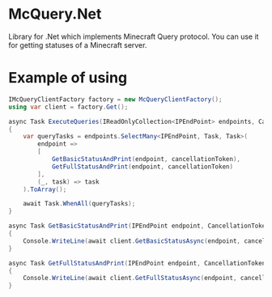 # McQuery.Net

Library for .Net which implements Minecraft Query protocol. You can use it for getting statuses of a Minecraft server.

# Example of using

```cs
IMcQueryClientFactory factory = new McQueryClientFactory();
using var client = factory.Get();

async Task ExecuteQueries(IReadOnlyCollection<IPEndPoint> endpoints, CancellationToken cancellationToken = default)
{
    var queryTasks = endpoints.SelectMany<IPEndPoint, Task, Task>(
        endpoint =>
        [
            GetBasicStatusAndPrint(endpoint, cancellationToken),
            GetFullStatusAndPrint(endpoint, cancellationToken)
        ],
        (_, task) => task
    ).ToArray();

    await Task.WhenAll(queryTasks);
}

async Task GetBasicStatusAndPrint(IPEndPoint endpoint, CancellationToken cancellationToken = default)
{
    Console.WriteLine(await client.GetBasicStatusAsync(endpoint, cancellationToken));
}

async Task GetFullStatusAndPrint(IPEndPoint endpoint, CancellationToken cancellationToken = default)
{
    Console.WriteLine(await client.GetFullStatusAsync(endpoint, cancellationToken));
}
```
